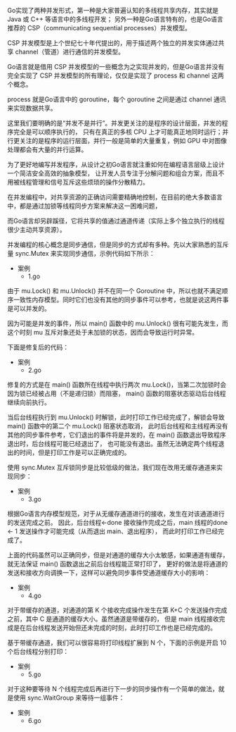 Go实现了两种并发形式，第一种是大家普遍认知的多线程共享内存，其实就是 Java 或 C++ 等语言中的多线程开发；
另外一种是Go语言特有的，也是Go语言推荐的 CSP（communicating sequential processes）并发模型。

CSP 并发模型是上个世纪七十年代提出的，用于描述两个独立的并发实体通过共享 channel（管道）进行通信的并发模型。

Go语言就是借用 CSP 并发模型的一些概念为之实现并发的，但是Go语言并没有完全实现了 CSP 并发模型的所有理论，仅仅是实现了 process 和 channel 这两个概念。

process 就是Go语言中的 goroutine，每个 goroutine 之间是通过 channel 通讯来实现数据共享。

这里我们要明确的是“并发不是并行”。并发更关注的是程序的设计层面，并发的程序完全是可以顺序执行的，
只有在真正的多核 CPU 上才可能真正地同时运行；并行更关注的是程序的运行层面，并行一般是简单的大量重复，例如 GPU 中对图像处理都会有大量的并行运算。

为了更好地编写并发程序，从设计之初Go语言就注重如何在编程语言层级上设计一个简洁安全高效的抽象模型，
让开发人员专注于分解问题和组合方案，而且不用被线程管理和信号互斥这些烦琐的操作分散精力。

在并发编程中，对共享资源的正确访问需要精确地控制，在目前的绝大多数语言中，都是通过加锁等线程同步方案来解决这一困难问题，

而Go语言却另辟蹊径，它将共享的值通过通道传递（实际上多个独立执行的线程很少主动共享资源）。

并发编程的核心概念是同步通信，但是同步的方式却有多种。先以大家熟悉的互斥量 sync.Mutex 来实现同步通信，示例代码如下所示：
 + 案例
    * 1.go 

由于 mu.Lock() 和 mu.Unlock() 并不在同一个 Goroutine 中，所以也就不满足顺序一致性内存模型。同时它们也没有其他的同步事件可以参考，也就是说这两件事是可以并发的。

因为可能是并发的事件，所以 main() 函数中的 mu.Unlock() 很有可能先发生，而这个时刻 mu 互斥对象还处于未加锁的状态，因而会导致运行时异常。

下面是修复后的代码：
 + 案例
    * 2.go 

修复的方式是在 main() 函数所在线程中执行两次 mu.Lock()，当第二次加锁时会因为锁已经被占用（不是递归锁）而阻塞，
main() 函数的阻塞状态驱动后台线程继续向前执行。

当后台线程执行到 mu.Unlock() 时解锁，此时打印工作已经完成了，解锁会导致 main() 函数中的第二个 mu.Lock() 阻塞状态取消，
此时后台线程和主线程再没有其他的同步事件参考，它们退出的事件将是并发的，在 main() 函数退出导致程序退出时，后台线程可能已经退出了，
也可能没有退出。虽然无法确定两个线程退出的时间，但是打印工作是可以正确完成的。

使用 sync.Mutex 互斥锁同步是比较低级的做法，我们现在改用无缓存通道来实现同步：    
 + 案例
    * 3.go 

根据Go语言内存模型规范，对于从无缓存通道进行的接收，发生在对该通道进行的发送完成之前。
因此，后台线程<-done 接收操作完成之后，main 线程的done <- 1 发送操作才可能完成（从而退出 main、退出程序），
而此时打印工作已经完成了。

上面的代码虽然可以正确同步，但是对通道的缓存大小太敏感，如果通道有缓存，就无法保证 main() 函数退出之前后台线程能正常打印了，
更好的做法是将通道的发送和接收方向调换一下，这样可以避免同步事件受通道缓存大小的影响：    
 + 案例
    * 4.go 

对于带缓存的通道，对通道的第 K 个接收完成操作发生在第 K+C 个发送操作完成之前，其中 C 是通道的缓存大小。虽然通道是带缓存的，
但是 main 线程接收完成是在后台线程发送开始但还未完成的时刻，此时打印工作也是已经完成的。

基于带缓存通道，我们可以很容易将打印线程扩展到 N 个，下面的示例是开启 10 个后台线程分别打印：   
 + 案例
    * 5.go  

对于这种要等待 N 个线程完成后再进行下一步的同步操作有一个简单的做法，就是使用 sync.WaitGroup 来等待一组事件： 
 + 案例
    * 6.go     